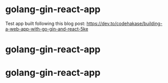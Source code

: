 # golang-gin-react-app

Test app built following this blog post: https://dev.to/codehakase/building-a-web-app-with-go-gin-and-react-5ke
# golang-gin-react-app
# golang-gin-react-app
